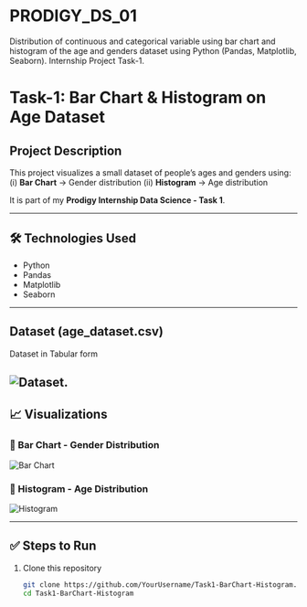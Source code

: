 # PRODIGY_DS_01
Distribution of continuous and categorical variable using bar chart and histogram of the age and genders dataset using Python (Pandas, Matplotlib, Seaborn). Internship Project Task-1.

# Task-1: Bar Chart & Histogram on Age Dataset

## Project Description
This project visualizes a small dataset of people’s ages and genders using:
(i) **Bar Chart** → Gender distribution
(ii) **Histogram** → Age distribution  

It is part of my **Prodigy Internship Data Science - Task 1**.

---

## 🛠️ Technologies Used
- Python
- Pandas
- Matplotlib
- Seaborn

---

## Dataset (age_dataset.csv)
Dataset in Tabular form

![Dataset](https://1drv.ms/x/c/3caa0aa167fc94a7/EUzhMXB39oNPqRkXzZqM3kQBTimwknmhS6PR3Ef2R9KLTA?e=9VmtC2).
---

## 📈 Visualizations

### 🔹 Bar Chart - Gender Distribution
![Bar Chart](images/bar_chart.png)

### 🔹 Histogram - Age Distribution
![Histogram](images/histogram.png)

---

## ✅ Steps to Run
1. Clone this repository  
   ```bash
   git clone https://github.com/YourUsername/Task1-BarChart-Histogram.git
   cd Task1-BarChart-Histogram
